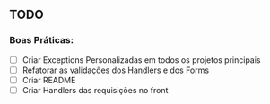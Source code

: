 ## TODO

### Boas Práticas:
- [ ] Criar Exceptions Personalizadas em todos os projetos principais
- [ ] Refatorar as validações dos Handlers e dos Forms
- [ ] Criar README
- [ ] Criar Handlers das requisições no front